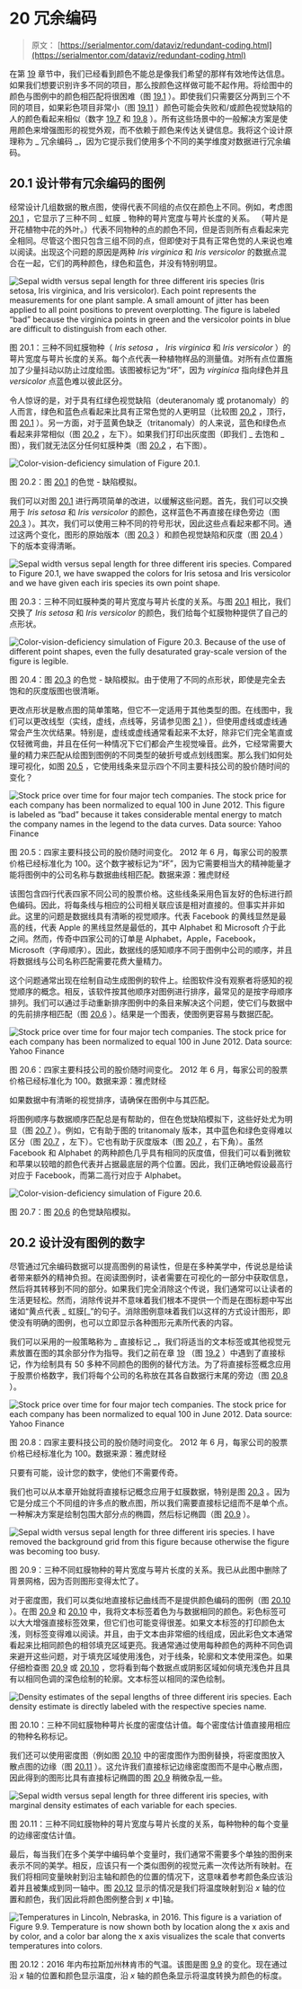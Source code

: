 # 20 冗余编码

> 原文： [https://serialmentor.com/dataviz/redundant-coding.html](https://serialmentor.com/dataviz/redundant-coding.html)

在第 [19](color-pitfalls.html#color-pitfalls) 章节中，我们已经看到颜色不能总是像我们希望的那样有效地传达信息。如果我们想要识别许多不同的项目，那么按颜色这样做可能不起作用。将绘图中的颜色与图例中的颜色相匹配将很困难（图 [19.1](color-pitfalls.html#fig:popgrowth-vs-popsize-colored) ）。即使我们只需要区分两到三个不同的项目，如果彩色项目非常小（图 [19.11](color-pitfalls.html#fig:colors-thin-lines) ）颜色可能会失败和/或颜色视觉缺陷的人的颜色看起来相似（数字 [19.7](color-pitfalls.html#fig:red-green-cvd-sim) 和 [19.8](color-pitfalls.html#fig:blue-green-cvd-sim) ）。所有这些场景中的一般解决方案是使用颜色来增强图形的视觉外观，而不依赖于颜色来传达关键信息。我将这个设计原理称为 _ 冗余编码 _，因为它提示我们使用多个不同的美学维度对数据进行冗余编码。

## 20.1 设计带有冗余编码的图例

经常设计几组数据的散点图，使得代表不同组的点仅在颜色上不同。例如，考虑图 [20.1](redundant-coding.html#fig:iris-scatter-one-shape) ，它显示了三种不同 _ 虹膜 _ 物种的萼片宽度与萼片长度的关系。 （萼片是开花植物中花的外叶。）代表不同物种的点的颜色不同，但是否则所有点看起来完全相同。尽管这个图只包含三组不同的点，但即使对于具有正常色觉的人来说也难以阅读。出现这个问题的原因是两种 _Iris virginica_ 和 _Iris versicolor_ 的数据点混合在一起，它们的两种颜色，绿色和蓝色，并没有特别明显。

![Sepal width versus sepal length for three different iris species (Iris setosa, Iris virginica, and Iris versicolor). Each point represents the measurements for one plant sample. A small amount of jitter has been applied to all point positions to prevent overplotting. The figure is labeled “bad” because the virginica points in green and the versicolor points in blue are difficult to distinguish from each other.](img/71de51cfd932d0a8d7a54d501a2e1240.jpg)

图 20.1：三种不同虹膜物种（ _Iris setosa_ ， _Iris virginica_ 和 _Iris versicolor_ ）的萼片宽度与萼片长度的关系。每个点代表一种植物样品的测量值。对所有点位置施加了少量抖动以防止过度绘图。该图被标记为“坏”，因为 _virginica_ 指向绿色并且 _versicolor_ 点蓝色难以彼此区分。

令人惊讶的是，对于具有红绿色视觉缺陷（deuteranomaly 或 protanomaly）的人而言，绿色和蓝色点看起来比具有正常色觉的人更明显（比较图 [20.2](redundant-coding.html#fig:iris-scatter-one-shape-cvd) ，顶行，图 [20.1](redundant-coding.html#fig:iris-scatter-one-shape) ）。另一方面，对于蓝黄色缺乏（tritanomaly）的人来说，蓝色和绿色点看起来非常相似（图 [20.2](redundant-coding.html#fig:iris-scatter-one-shape-cvd) ，左下）。如果我们打印出灰度图（即我们 _ 去饱和 _ 图），我们就无法区分任何虹膜种类（图 [20.2](redundant-coding.html#fig:iris-scatter-one-shape-cvd) ，右下图）。

![Color-vision-deficiency simulation of Figure 20.1.](img/430fd625964cb0e46e0832fa7b5bf992.jpg)

图 20.2：图 [20.1](redundant-coding.html#fig:iris-scatter-one-shape) 的色觉 - 缺陷模拟。

我们可以对图 [20.1](redundant-coding.html#fig:iris-scatter-one-shape) 进行两项简单的改进，以缓解这些问题。首先，我们可以交换用于 _Iris setosa_ 和 _Iris versicolor_ 的颜色，这样蓝色不再直接在绿色旁边（图 [20.3](redundant-coding.html#fig:iris-scatter-three-shapes) ）。其次，我们可以使用三种不同的符号形状，因此这些点看起来都不同。通过这两个变化，图形的原始版本（图 [20.3](redundant-coding.html#fig:iris-scatter-three-shapes) ）和颜色视觉缺陷和灰度（图 [20.4](redundant-coding.html#fig:iris-scatter-three-shapes-cvd) ）下的版本变得清晰。

![Sepal width versus sepal length for three different iris species. Compared to Figure 20.1, we have swapped the colors for Iris setosa and Iris versicolor and we have given each iris species its own point shape.](img/528ecc80bd2062e70d3be896630da801.jpg)

图 20.3：三种不同虹膜种类的萼片宽度与萼片长度的关系。与图 [20.1](redundant-coding.html#fig:iris-scatter-one-shape) 相比，我们交换了 _Iris setosa_ 和 _Iris versicolor_ 的颜色，我们给每个虹膜物种提供了自己的点形状。

![Color-vision-deficiency simulation of Figure 20.3\. Because of the use of different point shapes, even the fully desaturated gray-scale version of the figure is legible.](img/fc90c9311df98c0533b1add556e078e0.jpg)

图 20.4：图 [20.3](redundant-coding.html#fig:iris-scatter-three-shapes) 的色觉 - 缺陷模拟。由于使用了不同的点形状，即使是完全去饱和的灰度版图也很清晰。

更改点形状是散点图的简单策略，但它不一定适用于其他类型的图。在线图中，我们可以更改线型（实线，虚线，点线等，另请参见图 [2.1](aesthetic-mapping.html#fig:common-aesthetics) ），但使用虚线或虚线通常会产生次优结果。特别是，虚线或虚线通常看起来不太好，除非它们完全笔直或仅轻微弯曲，并且在任何一种情况下它们都会产生视觉噪音。此外，它经常需要大量的精力来匹配从绘图到图例的不同类型的破折号或点划线图案。那么我们如何处理可视化，如图 [20.5](redundant-coding.html#fig:tech-stocks-bad-legend) ，它使用线条来显示四个不同主要科技公司的股价随时间的变化？

![Stock price over time for four major tech companies. The stock price for each company has been normalized to equal 100 in June 2012\. This figure is labeled as “bad” because it takes considerable mental energy to match the company names in the legend to the data curves. Data source: Yahoo Finance](img/4bb1f3fd1084c397035127fff222f3fa.jpg)

图 20.5：四家主要科技公司的股价随时间变化。 2012 年 6 月，每家公司的股票价格已经标准化为 100。这个数字被标记为“坏”，因为它需要相当大的精神能量才能将图例中的公司名称与数据曲线相匹配。数据来源：雅虎财经

该图包含四行代表四家不同公司的股票价格。这些线条采用色盲友好的色标进行颜色编码。因此，将每条线与相应的公司相关联应该是相对直接的。但事实并非如此。这里的问题是数据线具有清晰的视觉顺序。代表 Facebook 的黄线显然是最高的线，代表 Apple 的黑线显然是最低的，其中 Alphabet 和 Microsoft 介于此之间。然而，传奇中四家公司的订单是 Alphabet，Apple，Facebook，Microsoft（字母顺序）。因此，数据线的感知顺序不同于图例中公司的顺序，并且将数据线与公司名称匹配需要花费大量精力。

这个问题通常出现在绘制自动生成图例的软件上。绘图软件没有观察者将感知的视觉顺序的概念。相反，该软件按其他顺序对图例进行排序，最常见的是按字母顺序排列。我们可以通过手动重新排序图例中的条目来解决这个问题，使它们与数据中的先前排序相匹配（图 [20.6](redundant-coding.html#fig:tech-stocks-good-legend) ）。结果是一个图表，使图例更容易与数据匹配。

![Stock price over time for four major tech companies. The stock price for each company has been normalized to equal 100 in June 2012\. Data source: Yahoo Finance](img/9940959651d4ef3565baa42af035b30f.jpg)

图 20.6：四家主要科技公司的股价随时间变化。 2012 年 6 月，每家公司的股票价格已经标准化为 100。数据来源：雅虎财经

如果数据中有清晰的视觉排序，请确保在图例中与其匹配。

将图例顺序与数据顺序匹配总是有帮助的，但在色觉缺陷模拟下，这些好处尤为明显（图 [20.7](redundant-coding.html#fig:tech-stocks-good-legend-cvd) ）。例如，它有助于图的 tritanomaly 版本，其中蓝色和绿色变得难以区分（图 [20.7](redundant-coding.html#fig:tech-stocks-good-legend-cvd) ，左下）。它也有助于灰度版本（图 [20.7](redundant-coding.html#fig:tech-stocks-good-legend-cvd) ，右下角）。虽然 Facebook 和 Alphabet 的两种颜色几乎具有相同的灰度值，但我们可以看到微软和苹果以较暗的颜色代表并占据最底层的两个位置。因此，我们正确地假设最高行对应于 Facebook，而第二高行对应于 Alphabet。

![Color-vision-deficiency simulation of Figure 20.6.](img/eba855504b27aa4991bab1f60077e0d1.jpg)

图 20.7：图 [20.6](redundant-coding.html#fig:tech-stocks-good-legend) 的色觉缺陷模拟。

## 20.2 设计没有图例的数字

尽管通过冗余编码数据可以提高图例的易读性，但是在多种美学中，传说总是给读者带来额外的精神负担。在阅读图例时，读者需要在可视化的一部分中获取信息，然后将其转移到不同的部分。如果我们完全消除这个传说，我们通常可以让读者的生活更轻松。然而，消除传说并不意味着我们根本不提供一个而是在图标题中写出诸如“黄点代表 _ 虹膜[_”的句子。消除图例意味着我们以这样的方式设计图形，即使没有明确的图例，也可以立即显示各种图形元素所代表的内容。

我们可以采用的一般策略称为 _ 直接标记 _，我们将适当的文本标签或其他视觉元素放置在图的其余部分作为指导。我们之前在章 [19](color-pitfalls.html#color-pitfalls) （图 [19.2](color-pitfalls.html#fig:popgrowth-vs-popsize-bw) ）中遇到了直接标记，作为绘制具有 50 多种不同颜色的图例的替代方法。为了将直接标签概念应用于股票价格数字，我们将每个公司的名称放在其各自数据行末尾的旁边（图 [20.8](redundant-coding.html#fig:tech-stocks-good-no-legend) ）。

![Stock price over time for four major tech companies. The stock price for each company has been normalized to equal 100 in June 2012\. Data source: Yahoo Finance](img/84e4b8c9d79f48386a788e3be7bb17be.jpg)

图 20.8：四家主要科技公司的股价随时间变化。 2012 年 6 月，每家公司的股票价格已经标准化为 100。数据来源：雅虎财经

只要有可能，设计您的数字，使他们不需要传奇。

我们也可以从本章开始就将直接标记概念应用于虹膜数据，特别是图 [20.3](redundant-coding.html#fig:iris-scatter-three-shapes) 。因为它是分成三个不同组的许多点的散点图，所以我们需要直接标记组而不是单个点。一种解决方案是绘制包围大部分点的椭圆，然后标记椭圆（图 [20.9](redundant-coding.html#fig:iris-scatter-with-ellipses) ）。

![Sepal width versus sepal length for three different iris species. I have removed the background grid from this figure because otherwise the figure was becoming too busy.](img/2aa1af320ab84d16b0bd8e25a406bdc7.jpg)

图 20.9：三种不同虹膜物种的萼片宽度与萼片长度的关系。我已从此图中删除了背景网格，因为否则图形变得太忙了。

对于密度图，我们可以类似地直接标记曲线而不是提供颜色编码的图例（图 [20.10](redundant-coding.html#fig:iris-densities-direct-label) ）。在图 [20.9](redundant-coding.html#fig:iris-scatter-with-ellipses) 和 [20.10](redundant-coding.html#fig:iris-densities-direct-label) 中，我将文本标签着色为与数据相同的颜色。彩色标签可以大大增强直接标签效果，但它们也可能变得很差。如果文本标签的打印颜色太浅，则标签变得难以阅读。并且，由于文本由非常细的线组成，因此彩色文本通常看起来比相同颜色的相邻填充区域更亮。我通常通过使用每种颜色的两种不同色调来避开这些问题，对于填充区域使用浅色，对于线条，轮廓和文本使用深色。如果仔细检查图 [20.9](redundant-coding.html#fig:iris-scatter-with-ellipses) 或 [20.10](redundant-coding.html#fig:iris-densities-direct-label) ，您将看到每个数据点或阴影区域如何填充浅色并且具有以相同色调的深色绘制的轮廓。文本标签以相同的深色绘制。

![Density estimates of the sepal lengths of three different iris species. Each density estimate is directly labeled with the respective species name.](img/a7e62626501a392d0528e3d323f81325.jpg)

图 20.10：三种不同虹膜物种萼片长度的密度估计值。每个密度估计值直接用相应的物种名称标记。

我们还可以使用密度图（例如图 [20.10](redundant-coding.html#fig:iris-densities-direct-label) 中的密度图作为图例替换，将密度图放入散点图的边缘（图 [20.11](redundant-coding.html#fig:iris-scatter-dens) ）。这允许我们直接标记边缘密度图而不是中心散点图，因此得到的图形比具有直接标记椭圆的图 [20.9](redundant-coding.html#fig:iris-scatter-with-ellipses) 稍微杂乱一些。

![Sepal width versus sepal length for three different iris species, with marginal density estimates of each variable for each species.](img/8210b74a9a6b473c4fe9e4c5e39c185a.jpg)

图 20.11：三种不同虹膜物种的萼片宽度与萼片长度的关系，每种物种的每个变量的边缘密度估计值。

最后，每当我们在多个美学中编码单个变量时，我们通常不需要多个单独的图例来表示不同的美学。相反，应该只有一个类似图例的视觉元素一次传达所有映射。在我们将相同变量映射到沿主轴和颜色的位置的情况下，这意味着参考颜色条应该沿着并且被集成到同一轴中。图 [20.12](redundant-coding.html#fig:temp-ridgeline-colorbar) 显示的情况是我们将温度映射到沿 _x_ 轴的位置和颜色，我们因此将颜色图例整合到 _x_ 中]轴。

![Temperatures in Lincoln, Nebraska, in 2016\. This figure is a variation of Figure 9.9\. Temperature is now shown both by location along the x axis and by color, and a color bar along the x axis visualizes the scale that converts temperatures into colors.](img/9144d3fdda940c8c38ee794cad5b394e.jpg)

图 20.12：2016 年内布拉斯加州林肯市的气温。该图是图 [9.9](boxplots-violins.html#fig:temp-ridgeline) 的变化。现在通过沿 _x_ 轴的位置和颜色显示温度，沿 _x_ 轴的颜色条显示将温度转换为颜色的标度。
